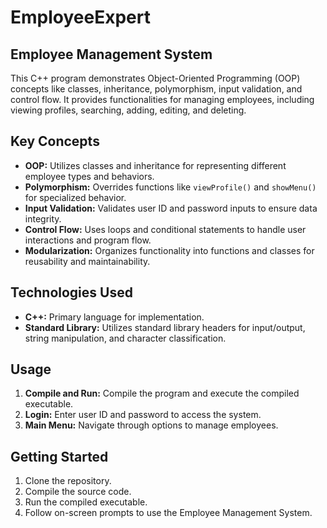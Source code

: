 # EmployeeExpert 
## Employee Management System

This C++ program demonstrates Object-Oriented Programming (OOP) concepts like classes, inheritance, polymorphism, input validation, and control flow. It provides functionalities for managing employees, including viewing profiles, searching, adding, editing, and deleting.

## Key Concepts
- **OOP:** Utilizes classes and inheritance for representing different employee types and behaviors.
- **Polymorphism:** Overrides functions like `viewProfile()` and `showMenu()` for specialized behavior.
- **Input Validation:** Validates user ID and password inputs to ensure data integrity.
- **Control Flow:** Uses loops and conditional statements to handle user interactions and program flow.
- **Modularization:** Organizes functionality into functions and classes for reusability and maintainability.

## Technologies Used
- **C++:** Primary language for implementation.
- **Standard Library:** Utilizes standard library headers for input/output, string manipulation, and character classification.

## Usage
1. **Compile and Run:** Compile the program and execute the compiled executable.
2. **Login:** Enter user ID and password to access the system.
3. **Main Menu:** Navigate through options to manage employees.

## Getting Started
1. Clone the repository.
2. Compile the source code.
3. Run the compiled executable.
4. Follow on-screen prompts to use the Employee Management System.
